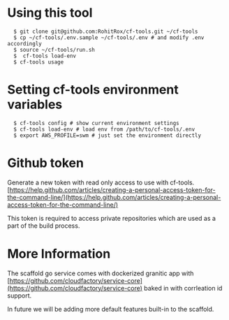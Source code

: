 # Using this tool

```shell
  $ git clone git@github.com:RohitRox/cf-tools.git ~/cf-tools
  $ cp ~/cf-tools/.env.sample ~/cf-tools/.env # and modify .env accordingly
  $ source ~/cf-tools/run.sh
  $  cf-tools load-env
  $ cf-tools usage
```

# Setting cf-tools environment variables

```shell
  $ cf-tools config # show current environment settings
  $ cf-tools load-env # load env from /path/to/cf-tools/.env
  $ export AWS_PROFILE=swm # just set the environment directly
```

# Github token

Generate a new token with read only access to use with cf-tools.
[https://help.github.com/articles/creating-a-personal-access-token-for-the-command-line/](https://help.github.com/articles/creating-a-personal-access-token-for-the-command-line/)

This token is required to access private repositories which are used as a part of the build process.

# More Information

The scaffold go service comes with dockerized granitic app with [https://github.com/cloudfactory/service-core](https://github.com/cloudfactory/service-core) baked in with corrleation id support.

In future we will be adding more default features built-in to the scaffold.
